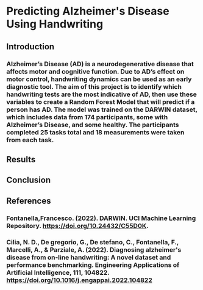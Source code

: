 # Predicting Alzheimer's Disease Using Handwriting
## Introduction
### Alzheimer’s Disease (AD) is a neurodegenerative disease that affects motor and cognitive function. Due to AD’s effect on motor control, handwriting dynamics can be used as an early diagnostic tool. The aim of this project is to identify which handwriting tests are the most indicative of AD, then use these variables to create a Random Forest Model that will predict if a person has AD. The model was trained on the DARWIN dataset, which includes data from 174 participants, some with Alzheimer’s Disease, and some healthy. The participants completed 25 tasks total and 18 measurements were taken from each task. 

## Results 

## Conclusion

## References
### Fontanella,Francesco. (2022). DARWIN. UCI Machine Learning Repository. https://doi.org/10.24432/C55D0K. 
### Cilia, N. D., De gregorio, G., De stefano, C., Fontanella, F., Marcelli, A., & Parziale, A. (2022). Diagnosing alzheimer's disease from on-line handwriting: A novel dataset and performance benchmarking. Engineering Applications of Artificial Intelligence, 111, 104822. https://doi.org/10.1016/j.engappai.2022.104822 
